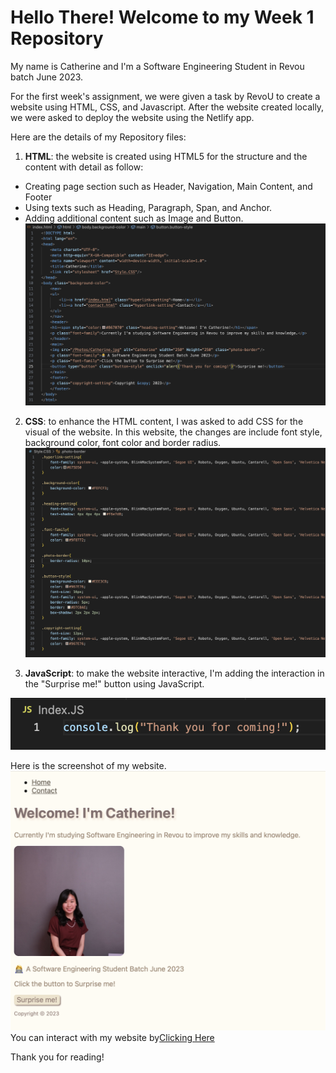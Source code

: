# Hello There! Welcome to my Week 1 Repository

My name is Catherine and I'm a Software Engineering Student in Revou batch June 2023.

For the first week's assignment, we were given a task by RevoU to create a website using HTML, CSS, and Javascript. After the website created locally, we were asked to deploy the website using the Netlify app.

Here are the details of my Repository files:

1. **HTML**: the website is created using HTML5 for the structure and the content with detail as follow:
* Creating page section such as Header, Navigation, Main Content, and Footer
* Using texts such as Heading, Paragraph, Span, and Anchor.
* Adding additional content such as Image and Button.
![HTML Code](Photos/HTML.png) 

2. **CSS**: to enhance the HTML content, I was asked to add CSS for the visual of the website. In this website, the changes are include font style, background color, font color and border radius.
![CSS Code](Photos/CSS.png)

3. **JavaScript**: to make the website interactive, I'm adding the interaction in the "Surprise me!" button using JavaScript.

![JavaScript Code](Photos/JavaScript.png)

Here is the screenshot of my website.
![Website Result](Photos/website.png)
 You can interact with my website by[Clicking Here](https://catherine-week1-assignment.netlify.app)

 Thank you for reading! 